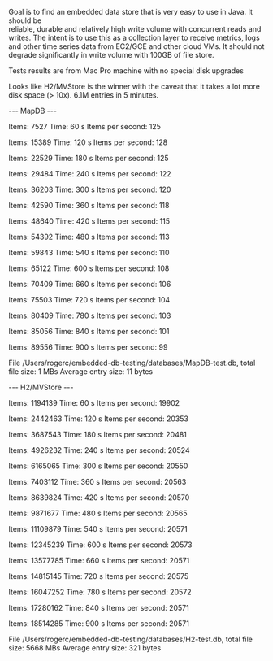 Goal is to find an embedded data store that is very easy to use in Java. It should be  
reliable, durable and relatively high write volume with concurrent reads and writes. 
The intent is to use this as a collection layer to receive metrics, logs and other time
series data from EC2/GCE and other cloud VMs. It should not degrade significantly in 
write volume with 100GB of file store.

Tests results are from Mac Pro machine with no special disk upgrades

Looks like H2/MVStore is the winner with the caveat that it takes a lot more disk space (> 10x).
6.1M entries in 5 minutes.


--- MapDB ---

Items: 7527
Time: 60 s
Items per second: 125

Items: 15389
Time: 120 s
Items per second: 128

Items: 22529
Time: 180 s
Items per second: 125

Items: 29484
Time: 240 s
Items per second: 122

Items: 36203
Time: 300 s
Items per second: 120

Items: 42590
Time: 360 s
Items per second: 118

Items: 48640
Time: 420 s
Items per second: 115

Items: 54392
Time: 480 s
Items per second: 113

Items: 59843
Time: 540 s
Items per second: 110

Items: 65122
Time: 600 s
Items per second: 108

Items: 70409
Time: 660 s
Items per second: 106

Items: 75503
Time: 720 s
Items per second: 104

Items: 80409
Time: 780 s
Items per second: 103

Items: 85056
Time: 840 s
Items per second: 101

Items: 89556
Time: 900 s
Items per second: 99

File /Users/rogerc/embedded-db-testing/databases/MapDB-test.db, total file size: 1 MBs
Average entry size: 11 bytes


--- H2/MVStore ---

Items: 1194139
Time: 60 s
Items per second: 19902

Items: 2442463
Time: 120 s
Items per second: 20353

Items: 3687543
Time: 180 s
Items per second: 20481

Items: 4926232
Time: 240 s
Items per second: 20524

Items: 6165065
Time: 300 s
Items per second: 20550

Items: 7403112
Time: 360 s
Items per second: 20563

Items: 8639824
Time: 420 s
Items per second: 20570

Items: 9871677
Time: 480 s
Items per second: 20565

Items: 11109879
Time: 540 s
Items per second: 20571

Items: 12345239
Time: 600 s
Items per second: 20573

Items: 13577785
Time: 660 s
Items per second: 20571

Items: 14815145
Time: 720 s
Items per second: 20575

Items: 16047252
Time: 780 s
Items per second: 20572

Items: 17280162
Time: 840 s
Items per second: 20571

Items: 18514285
Time: 900 s
Items per second: 20571

File /Users/rogerc/embedded-db-testing/databases/H2-test.db, total file size: 5668 MBs
Average entry size: 321 bytes


